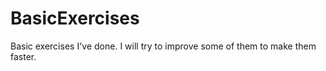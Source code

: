 # BasicExercises

Basic exercises I've done. I will try to improve some of them to make them faster.
